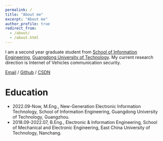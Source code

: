 ```yaml
---
permalink: /
title: "About me"
excerpt: "About me"
author_profile: true
redirect_from: 
  - /about/
  - /about.html
---
```

I am a second year graduate student from [School of Information Engineering](https://xxgcxy.gdut.edu.cn/), [Guangdong University of Technology](https://www.gdut.edu.cn/). My current research direction is Internet of Vehicles communication security.

[Email](mailto:1756256417@qq.com) / [Github](https://github.com/Xiaokaaa) / [CSDN](https://blog.csdn.net/qq_51348866/)


Education
======
* 2022.09-Now, M.Eng.,  New-Generation Electronic Information Technology, School of Information Engineering, Guangdong University of Technology, Guangzhou.
* 2018.09-2022.07, B.Eng., Electronic & Information Engineering, School of Mechanical and Electronic Engineering, East China University of Technology, Nanchang.


